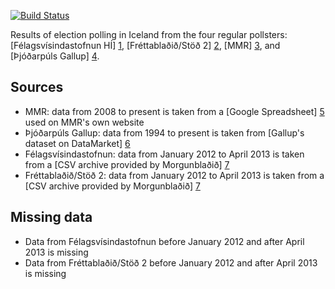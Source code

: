 [![Build Status](https://travis-ci.org/gogn-in/polls.svg?branch=master)](https://travis-ci.org/gogn-in/polls)

Results of election polling in Iceland from the four regular pollsters:
[Félagsvísindastofnun HÍ] [1], [Fréttablaðið/Stöð 2] [2], [MMR] [3], and
[Þjóðarpúls Gallup] [4].

## Sources

* MMR: data from 2008 to present is taken from a [Google Spreadsheet] [5] used
  on MMR's own website
* Þjóðarpúls Gallup: data from 1994 to present is taken from
  [Gallup's dataset on DataMarket] [6]
* Félagsvísindastofnun: data from January 2012 to April 2013 is taken from a
  [CSV archive provided by Morgunblaðið] [7]
* Fréttablaðið/Stöð 2: data from January 2012 to April 2013 is taken from a
  [CSV archive provided by Morgunblaðið] [7]

## Missing data

* Data from Félagsvísindastofnun before January 2012 and after April 2013 is
  missing
* Data from Fréttablaðið/Stöð 2 before January 2012 and after April 2013 is
  missing


[1]: http://fel.hi.is/
[2]: http://visir.is/
[3]: http://mmr.is/
[4]: http://capacent.is/
[5]: http://docs.google.com/spreadsheets/d/1T2t4HRHzTbFWp89fs-bUjOgk7X1FVt_zIThftmxy-IY
[6]: https://datamarket.com/data/set/yf5/
[7]: http://www.mbl.is/frettir/kosningar/kannanir.csv
